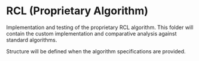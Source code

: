 # RCL (Proprietary Algorithm)

Implementation and testing of the proprietary RCL algorithm.
This folder will contain the custom implementation and comparative analysis
against standard algorithms.

Structure will be defined when the algorithm specifications are provided.